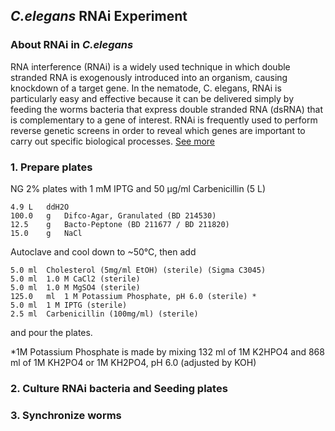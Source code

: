 
## *C.elegans* RNAi Experiment 

### About RNAi in *C.elegans*

RNA interference (RNAi) is a widely used technique in which double stranded RNA is exogenously introduced into an organism, causing knockdown of a target gene. In the nematode, C. elegans, RNAi is particularly easy and effective because it can be delivered simply by feeding the worms bacteria that express double stranded RNA (dsRNA) that is complementary to a gene of interest. RNAi is frequently used to perform reverse genetic screens in order to reveal which genes are important to carry out specific biological processes. [See more](https://www.jove.com/science-education/5105/rnai-in-c-elegans)

### 1. Prepare plates

NG 2% plates with 1 mM IPTG and 50 µg/ml Carbenicillin (5 L)

	4.9	L	ddH2O
	100.0	g	Difco-Agar, Granulated (BD 214530)
	12.5	g	Bacto-Peptone (BD 211677 / BD 211820)
	15.0	g	NaCl

Autoclave and cool down to ~50°C, then add

	5.0	ml	Cholesterol (5mg/ml EtOH) (sterile) (Sigma C3045)
	5.0	ml	1.0 M CaCl2 (sterile)
	5.0	ml	1.0 M MgSO4 (sterile)
	125.0	ml	1 M Potassium Phosphate, pH 6.0 (sterile) *
	5.0	ml	1 M IPTG (sterile)
	2.5	ml	Carbenicillin (100mg/ml) (sterile)
	
and pour the plates.

*1M Potassium Phosphate is made by mixing 132 ml of 1M K2HPO4 and 868 ml of 1M KH2PO4
	or
 1M KH2PO4, pH 6.0 (adjusted by KOH)
 
 
 ### 2. Culture RNAi bacteria and Seeding plates
 
 
 ### 3. Synchronize worms
 
